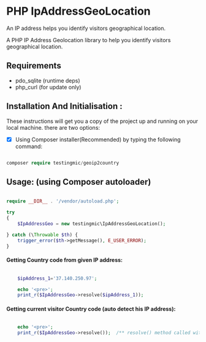 # PHP IpAddressGeoLocation

An IP address helps you identify visitors geographical location.

A PHP IP Address Geolocation library to help you identify visitors geographical location.

## Requirements

- pdo_sqlite (runtime deps)
- php_curl (for update only)

## Installation And Initialisation :

These instructions will get you a copy of the project up and running on your local machine.
there are two options:

- [x] Using Composer installer(Recommended) by typing the following command:

```php

composer require testingmic/geoip2country

```

## Usage: (using Composer autoloader)

```php

require __DIR__ . '/vendor/autoload.php';

try
{
    $IpAddressGeo = new testingmic\IpAddressGeoLocation();

} catch (\Throwable $th) {
    trigger_error($th->getMessage(), E_USER_ERROR);
}

```

#### Getting Country code from given IP address:

```php

    $ipAddress_1='37.140.250.97';

    echo '<pre>';
    print_r($IpAddressGeo->resolve($ipAddress_1));

```

#### Getting current visitor Country code (auto detect his IP address):

```php

    echo '<pre>';
    print_r($IpAddressGeo->resolve());  /** resolve() method called without any argument */
```
